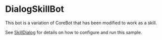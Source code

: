 ﻿# DialogSkillBot

This bot is a variation of CoreBot that has been modified to work as a skill.

See [SkillDialog](../) for details on how to configure and run this sample.
